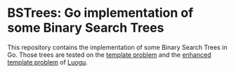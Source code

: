 # BSTrees: Go implementation of some Binary Search Trees

This repository contains the implementation of some Binary Search Trees in Go. Those trees are tested on the [template problem](https://www.luogu.com.cn/problem/P3369) and the [enhanced template problem](https://www.luogu.com.cn/problem/P6136) of [Luogu](https://www.luogu.com.cn/).